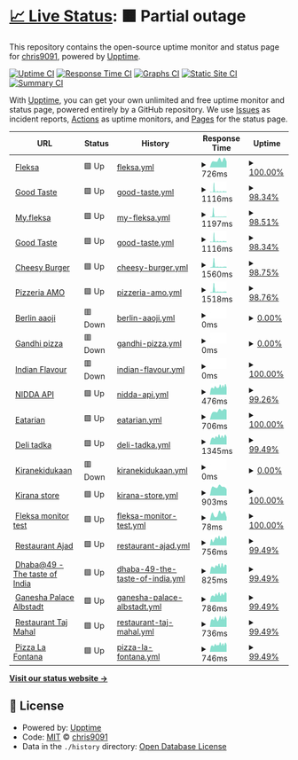 # [📈 Live Status](https://demo.upptime.js.org): <!--live status--> **🟧 Partial outage**

This repository contains the open-source uptime monitor and status page for [chris9091](https://demo.upptime.js.org), powered by [Upptime](https://github.com/upptime/upptime).

[![Uptime CI](https://github.com/chris9091/Monitor/workflows/Uptime%20CI/badge.svg)](https://github.com/chris9091/Monitor/actions?query=workflow%3A%22Uptime+CI%22)
[![Response Time CI](https://github.com/chris9091/Monitor/workflows/Response%20Time%20CI/badge.svg)](https://github.com/chris9091/Monitor/actions?query=workflow%3A%22Response+Time+CI%22)
[![Graphs CI](https://github.com/chris9091/Monitor/workflows/Graphs%20CI/badge.svg)](https://github.com/chris9091/Monitor/actions?query=workflow%3A%22Graphs+CI%22)
[![Static Site CI](https://github.com/chris9091/Monitor/workflows/Static%20Site%20CI/badge.svg)](https://github.com/chris9091/Monitor/actions?query=workflow%3A%22Static+Site+CI%22)
[![Summary CI](https://github.com/chris9091/Monitor/workflows/Summary%20CI/badge.svg)](https://github.com/chris9091/Monitor/actions?query=workflow%3A%22Summary+CI%22)

With [Upptime](https://upptime.js.org), you can get your own unlimited and free uptime monitor and status page, powered entirely by a GitHub repository. We use [Issues](https://github.com/chris9091/Monitor/issues) as incident reports, [Actions](https://github.com/chris9091/Monitor/actions) as uptime monitors, and [Pages](https://demo.upptime.js.org) for the status page.

<!--start: status pages-->
<!-- This summary is generated by Upptime (https://github.com/upptime/upptime) -->
<!-- Do not edit this manually, your changes will be overwritten -->
<!-- prettier-ignore -->
| URL | Status | History | Response Time | Uptime |
| --- | ------ | ------- | ------------- | ------ |
| <img alt="" src="https://favicons.githubusercontent.com/fleksa.com" height="13"> [Fleksa](https://fleksa.com) | 🟩 Up | [fleksa.yml](https://github.com/chris9091/Monitor/commits/HEAD/history/fleksa.yml) | <details><summary><img alt="Response time graph" src="./graphs/fleksa/response-time-week.png" height="20"> 726ms</summary><br><a href="https://chris9091.github.io/Monitor/history/fleksa"><img alt="Response time 769" src="https://img.shields.io/endpoint?url=https%3A%2F%2Fraw.githubusercontent.com%2Fchris9091%2FMonitor%2FHEAD%2Fapi%2Ffleksa%2Fresponse-time.json"></a><br><a href="https://chris9091.github.io/Monitor/history/fleksa"><img alt="24-hour response time 608" src="https://img.shields.io/endpoint?url=https%3A%2F%2Fraw.githubusercontent.com%2Fchris9091%2FMonitor%2FHEAD%2Fapi%2Ffleksa%2Fresponse-time-day.json"></a><br><a href="https://chris9091.github.io/Monitor/history/fleksa"><img alt="7-day response time 726" src="https://img.shields.io/endpoint?url=https%3A%2F%2Fraw.githubusercontent.com%2Fchris9091%2FMonitor%2FHEAD%2Fapi%2Ffleksa%2Fresponse-time-week.json"></a><br><a href="https://chris9091.github.io/Monitor/history/fleksa"><img alt="30-day response time 769" src="https://img.shields.io/endpoint?url=https%3A%2F%2Fraw.githubusercontent.com%2Fchris9091%2FMonitor%2FHEAD%2Fapi%2Ffleksa%2Fresponse-time-month.json"></a><br><a href="https://chris9091.github.io/Monitor/history/fleksa"><img alt="1-year response time 769" src="https://img.shields.io/endpoint?url=https%3A%2F%2Fraw.githubusercontent.com%2Fchris9091%2FMonitor%2FHEAD%2Fapi%2Ffleksa%2Fresponse-time-year.json"></a></details> | <details><summary><a href="https://chris9091.github.io/Monitor/history/fleksa">100.00%</a></summary><a href="https://chris9091.github.io/Monitor/history/fleksa"><img alt="All-time uptime 99.49%" src="https://img.shields.io/endpoint?url=https%3A%2F%2Fraw.githubusercontent.com%2Fchris9091%2FMonitor%2FHEAD%2Fapi%2Ffleksa%2Fuptime.json"></a><br><a href="https://chris9091.github.io/Monitor/history/fleksa"><img alt="24-hour uptime 100.00%" src="https://img.shields.io/endpoint?url=https%3A%2F%2Fraw.githubusercontent.com%2Fchris9091%2FMonitor%2FHEAD%2Fapi%2Ffleksa%2Fuptime-day.json"></a><br><a href="https://chris9091.github.io/Monitor/history/fleksa"><img alt="7-day uptime 100.00%" src="https://img.shields.io/endpoint?url=https%3A%2F%2Fraw.githubusercontent.com%2Fchris9091%2FMonitor%2FHEAD%2Fapi%2Ffleksa%2Fuptime-week.json"></a><br><a href="https://chris9091.github.io/Monitor/history/fleksa"><img alt="30-day uptime 99.49%" src="https://img.shields.io/endpoint?url=https%3A%2F%2Fraw.githubusercontent.com%2Fchris9091%2FMonitor%2FHEAD%2Fapi%2Ffleksa%2Fuptime-month.json"></a><br><a href="https://chris9091.github.io/Monitor/history/fleksa"><img alt="1-year uptime 99.49%" src="https://img.shields.io/endpoint?url=https%3A%2F%2Fraw.githubusercontent.com%2Fchris9091%2FMonitor%2FHEAD%2Fapi%2Ffleksa%2Fuptime-year.json"></a></details>
| <img alt="" src="https://favicons.githubusercontent.com/goodtaste.fleksa.de" height="13"> [Good Taste](https://goodtaste.fleksa.de) | 🟩 Up | [good-taste.yml](https://github.com/chris9091/Monitor/commits/HEAD/history/good-taste.yml) | <details><summary><img alt="Response time graph" src="./graphs/good-taste/response-time-week.png" height="20"> 1116ms</summary><br><a href="https://chris9091.github.io/Monitor/history/good-taste"><img alt="Response time 855" src="https://img.shields.io/endpoint?url=https%3A%2F%2Fraw.githubusercontent.com%2Fchris9091%2FMonitor%2FHEAD%2Fapi%2Fgood-taste%2Fresponse-time.json"></a><br><a href="https://chris9091.github.io/Monitor/history/good-taste"><img alt="24-hour response time 623" src="https://img.shields.io/endpoint?url=https%3A%2F%2Fraw.githubusercontent.com%2Fchris9091%2FMonitor%2FHEAD%2Fapi%2Fgood-taste%2Fresponse-time-day.json"></a><br><a href="https://chris9091.github.io/Monitor/history/good-taste"><img alt="7-day response time 1116" src="https://img.shields.io/endpoint?url=https%3A%2F%2Fraw.githubusercontent.com%2Fchris9091%2FMonitor%2FHEAD%2Fapi%2Fgood-taste%2Fresponse-time-week.json"></a><br><a href="https://chris9091.github.io/Monitor/history/good-taste"><img alt="30-day response time 855" src="https://img.shields.io/endpoint?url=https%3A%2F%2Fraw.githubusercontent.com%2Fchris9091%2FMonitor%2FHEAD%2Fapi%2Fgood-taste%2Fresponse-time-month.json"></a><br><a href="https://chris9091.github.io/Monitor/history/good-taste"><img alt="1-year response time 855" src="https://img.shields.io/endpoint?url=https%3A%2F%2Fraw.githubusercontent.com%2Fchris9091%2FMonitor%2FHEAD%2Fapi%2Fgood-taste%2Fresponse-time-year.json"></a></details> | <details><summary><a href="https://chris9091.github.io/Monitor/history/good-taste">98.34%</a></summary><a href="https://chris9091.github.io/Monitor/history/good-taste"><img alt="All-time uptime 99.22%" src="https://img.shields.io/endpoint?url=https%3A%2F%2Fraw.githubusercontent.com%2Fchris9091%2FMonitor%2FHEAD%2Fapi%2Fgood-taste%2Fuptime.json"></a><br><a href="https://chris9091.github.io/Monitor/history/good-taste"><img alt="24-hour uptime 100.00%" src="https://img.shields.io/endpoint?url=https%3A%2F%2Fraw.githubusercontent.com%2Fchris9091%2FMonitor%2FHEAD%2Fapi%2Fgood-taste%2Fuptime-day.json"></a><br><a href="https://chris9091.github.io/Monitor/history/good-taste"><img alt="7-day uptime 98.34%" src="https://img.shields.io/endpoint?url=https%3A%2F%2Fraw.githubusercontent.com%2Fchris9091%2FMonitor%2FHEAD%2Fapi%2Fgood-taste%2Fuptime-week.json"></a><br><a href="https://chris9091.github.io/Monitor/history/good-taste"><img alt="30-day uptime 99.22%" src="https://img.shields.io/endpoint?url=https%3A%2F%2Fraw.githubusercontent.com%2Fchris9091%2FMonitor%2FHEAD%2Fapi%2Fgood-taste%2Fuptime-month.json"></a><br><a href="https://chris9091.github.io/Monitor/history/good-taste"><img alt="1-year uptime 99.22%" src="https://img.shields.io/endpoint?url=https%3A%2F%2Fraw.githubusercontent.com%2Fchris9091%2FMonitor%2FHEAD%2Fapi%2Fgood-taste%2Fuptime-year.json"></a></details>
| <img alt="" src="https://favicons.githubusercontent.com/my.fleksa.com" height="13"> [My.fleksa](https://my.fleksa.com) | 🟩 Up | [my-fleksa.yml](https://github.com/chris9091/Monitor/commits/HEAD/history/my-fleksa.yml) | <details><summary><img alt="Response time graph" src="./graphs/my-fleksa/response-time-week.png" height="20"> 1197ms</summary><br><a href="https://chris9091.github.io/Monitor/history/my-fleksa"><img alt="Response time 1007" src="https://img.shields.io/endpoint?url=https%3A%2F%2Fraw.githubusercontent.com%2Fchris9091%2FMonitor%2FHEAD%2Fapi%2Fmy-fleksa%2Fresponse-time.json"></a><br><a href="https://chris9091.github.io/Monitor/history/my-fleksa"><img alt="24-hour response time 535" src="https://img.shields.io/endpoint?url=https%3A%2F%2Fraw.githubusercontent.com%2Fchris9091%2FMonitor%2FHEAD%2Fapi%2Fmy-fleksa%2Fresponse-time-day.json"></a><br><a href="https://chris9091.github.io/Monitor/history/my-fleksa"><img alt="7-day response time 1197" src="https://img.shields.io/endpoint?url=https%3A%2F%2Fraw.githubusercontent.com%2Fchris9091%2FMonitor%2FHEAD%2Fapi%2Fmy-fleksa%2Fresponse-time-week.json"></a><br><a href="https://chris9091.github.io/Monitor/history/my-fleksa"><img alt="30-day response time 1007" src="https://img.shields.io/endpoint?url=https%3A%2F%2Fraw.githubusercontent.com%2Fchris9091%2FMonitor%2FHEAD%2Fapi%2Fmy-fleksa%2Fresponse-time-month.json"></a><br><a href="https://chris9091.github.io/Monitor/history/my-fleksa"><img alt="1-year response time 1007" src="https://img.shields.io/endpoint?url=https%3A%2F%2Fraw.githubusercontent.com%2Fchris9091%2FMonitor%2FHEAD%2Fapi%2Fmy-fleksa%2Fresponse-time-year.json"></a></details> | <details><summary><a href="https://chris9091.github.io/Monitor/history/my-fleksa">98.51%</a></summary><a href="https://chris9091.github.io/Monitor/history/my-fleksa"><img alt="All-time uptime 99.24%" src="https://img.shields.io/endpoint?url=https%3A%2F%2Fraw.githubusercontent.com%2Fchris9091%2FMonitor%2FHEAD%2Fapi%2Fmy-fleksa%2Fuptime.json"></a><br><a href="https://chris9091.github.io/Monitor/history/my-fleksa"><img alt="24-hour uptime 100.00%" src="https://img.shields.io/endpoint?url=https%3A%2F%2Fraw.githubusercontent.com%2Fchris9091%2FMonitor%2FHEAD%2Fapi%2Fmy-fleksa%2Fuptime-day.json"></a><br><a href="https://chris9091.github.io/Monitor/history/my-fleksa"><img alt="7-day uptime 98.51%" src="https://img.shields.io/endpoint?url=https%3A%2F%2Fraw.githubusercontent.com%2Fchris9091%2FMonitor%2FHEAD%2Fapi%2Fmy-fleksa%2Fuptime-week.json"></a><br><a href="https://chris9091.github.io/Monitor/history/my-fleksa"><img alt="30-day uptime 99.24%" src="https://img.shields.io/endpoint?url=https%3A%2F%2Fraw.githubusercontent.com%2Fchris9091%2FMonitor%2FHEAD%2Fapi%2Fmy-fleksa%2Fuptime-month.json"></a><br><a href="https://chris9091.github.io/Monitor/history/my-fleksa"><img alt="1-year uptime 99.24%" src="https://img.shields.io/endpoint?url=https%3A%2F%2Fraw.githubusercontent.com%2Fchris9091%2FMonitor%2FHEAD%2Fapi%2Fmy-fleksa%2Fuptime-year.json"></a></details>
| <img alt="" src="https://favicons.githubusercontent.com/goodtaste.fleksa.de" height="13"> [Good Taste](https://goodtaste.fleksa.de/) | 🟩 Up | [good-taste.yml](https://github.com/chris9091/Monitor/commits/HEAD/history/good-taste.yml) | <details><summary><img alt="Response time graph" src="./graphs/good-taste/response-time-week.png" height="20"> 1116ms</summary><br><a href="https://chris9091.github.io/Monitor/history/good-taste"><img alt="Response time 855" src="https://img.shields.io/endpoint?url=https%3A%2F%2Fraw.githubusercontent.com%2Fchris9091%2FMonitor%2FHEAD%2Fapi%2Fgood-taste%2Fresponse-time.json"></a><br><a href="https://chris9091.github.io/Monitor/history/good-taste"><img alt="24-hour response time 623" src="https://img.shields.io/endpoint?url=https%3A%2F%2Fraw.githubusercontent.com%2Fchris9091%2FMonitor%2FHEAD%2Fapi%2Fgood-taste%2Fresponse-time-day.json"></a><br><a href="https://chris9091.github.io/Monitor/history/good-taste"><img alt="7-day response time 1116" src="https://img.shields.io/endpoint?url=https%3A%2F%2Fraw.githubusercontent.com%2Fchris9091%2FMonitor%2FHEAD%2Fapi%2Fgood-taste%2Fresponse-time-week.json"></a><br><a href="https://chris9091.github.io/Monitor/history/good-taste"><img alt="30-day response time 855" src="https://img.shields.io/endpoint?url=https%3A%2F%2Fraw.githubusercontent.com%2Fchris9091%2FMonitor%2FHEAD%2Fapi%2Fgood-taste%2Fresponse-time-month.json"></a><br><a href="https://chris9091.github.io/Monitor/history/good-taste"><img alt="1-year response time 855" src="https://img.shields.io/endpoint?url=https%3A%2F%2Fraw.githubusercontent.com%2Fchris9091%2FMonitor%2FHEAD%2Fapi%2Fgood-taste%2Fresponse-time-year.json"></a></details> | <details><summary><a href="https://chris9091.github.io/Monitor/history/good-taste">98.34%</a></summary><a href="https://chris9091.github.io/Monitor/history/good-taste"><img alt="All-time uptime 99.22%" src="https://img.shields.io/endpoint?url=https%3A%2F%2Fraw.githubusercontent.com%2Fchris9091%2FMonitor%2FHEAD%2Fapi%2Fgood-taste%2Fuptime.json"></a><br><a href="https://chris9091.github.io/Monitor/history/good-taste"><img alt="24-hour uptime 100.00%" src="https://img.shields.io/endpoint?url=https%3A%2F%2Fraw.githubusercontent.com%2Fchris9091%2FMonitor%2FHEAD%2Fapi%2Fgood-taste%2Fuptime-day.json"></a><br><a href="https://chris9091.github.io/Monitor/history/good-taste"><img alt="7-day uptime 98.34%" src="https://img.shields.io/endpoint?url=https%3A%2F%2Fraw.githubusercontent.com%2Fchris9091%2FMonitor%2FHEAD%2Fapi%2Fgood-taste%2Fuptime-week.json"></a><br><a href="https://chris9091.github.io/Monitor/history/good-taste"><img alt="30-day uptime 99.22%" src="https://img.shields.io/endpoint?url=https%3A%2F%2Fraw.githubusercontent.com%2Fchris9091%2FMonitor%2FHEAD%2Fapi%2Fgood-taste%2Fuptime-month.json"></a><br><a href="https://chris9091.github.io/Monitor/history/good-taste"><img alt="1-year uptime 99.22%" src="https://img.shields.io/endpoint?url=https%3A%2F%2Fraw.githubusercontent.com%2Fchris9091%2FMonitor%2FHEAD%2Fapi%2Fgood-taste%2Fuptime-year.json"></a></details>
| <img alt="" src="https://favicons.githubusercontent.com/cheesyburger-walsrode.de" height="13"> [Cheesy Burger](https://cheesyburger-walsrode.de/) | 🟩 Up | [cheesy-burger.yml](https://github.com/chris9091/Monitor/commits/HEAD/history/cheesy-burger.yml) | <details><summary><img alt="Response time graph" src="./graphs/cheesy-burger/response-time-week.png" height="20"> 1560ms</summary><br><a href="https://chris9091.github.io/Monitor/history/cheesy-burger"><img alt="Response time 1238" src="https://img.shields.io/endpoint?url=https%3A%2F%2Fraw.githubusercontent.com%2Fchris9091%2FMonitor%2FHEAD%2Fapi%2Fcheesy-burger%2Fresponse-time.json"></a><br><a href="https://chris9091.github.io/Monitor/history/cheesy-burger"><img alt="24-hour response time 819" src="https://img.shields.io/endpoint?url=https%3A%2F%2Fraw.githubusercontent.com%2Fchris9091%2FMonitor%2FHEAD%2Fapi%2Fcheesy-burger%2Fresponse-time-day.json"></a><br><a href="https://chris9091.github.io/Monitor/history/cheesy-burger"><img alt="7-day response time 1560" src="https://img.shields.io/endpoint?url=https%3A%2F%2Fraw.githubusercontent.com%2Fchris9091%2FMonitor%2FHEAD%2Fapi%2Fcheesy-burger%2Fresponse-time-week.json"></a><br><a href="https://chris9091.github.io/Monitor/history/cheesy-burger"><img alt="30-day response time 1238" src="https://img.shields.io/endpoint?url=https%3A%2F%2Fraw.githubusercontent.com%2Fchris9091%2FMonitor%2FHEAD%2Fapi%2Fcheesy-burger%2Fresponse-time-month.json"></a><br><a href="https://chris9091.github.io/Monitor/history/cheesy-burger"><img alt="1-year response time 1238" src="https://img.shields.io/endpoint?url=https%3A%2F%2Fraw.githubusercontent.com%2Fchris9091%2FMonitor%2FHEAD%2Fapi%2Fcheesy-burger%2Fresponse-time-year.json"></a></details> | <details><summary><a href="https://chris9091.github.io/Monitor/history/cheesy-burger">98.75%</a></summary><a href="https://chris9091.github.io/Monitor/history/cheesy-burger"><img alt="All-time uptime 99.37%" src="https://img.shields.io/endpoint?url=https%3A%2F%2Fraw.githubusercontent.com%2Fchris9091%2FMonitor%2FHEAD%2Fapi%2Fcheesy-burger%2Fuptime.json"></a><br><a href="https://chris9091.github.io/Monitor/history/cheesy-burger"><img alt="24-hour uptime 100.00%" src="https://img.shields.io/endpoint?url=https%3A%2F%2Fraw.githubusercontent.com%2Fchris9091%2FMonitor%2FHEAD%2Fapi%2Fcheesy-burger%2Fuptime-day.json"></a><br><a href="https://chris9091.github.io/Monitor/history/cheesy-burger"><img alt="7-day uptime 98.75%" src="https://img.shields.io/endpoint?url=https%3A%2F%2Fraw.githubusercontent.com%2Fchris9091%2FMonitor%2FHEAD%2Fapi%2Fcheesy-burger%2Fuptime-week.json"></a><br><a href="https://chris9091.github.io/Monitor/history/cheesy-burger"><img alt="30-day uptime 99.37%" src="https://img.shields.io/endpoint?url=https%3A%2F%2Fraw.githubusercontent.com%2Fchris9091%2FMonitor%2FHEAD%2Fapi%2Fcheesy-burger%2Fuptime-month.json"></a><br><a href="https://chris9091.github.io/Monitor/history/cheesy-burger"><img alt="1-year uptime 99.37%" src="https://img.shields.io/endpoint?url=https%3A%2F%2Fraw.githubusercontent.com%2Fchris9091%2FMonitor%2FHEAD%2Fapi%2Fcheesy-burger%2Fuptime-year.json"></a></details>
| <img alt="" src="https://favicons.githubusercontent.com/amopizzeria.de" height="13"> [Pizzeria AMO](https://amopizzeria.de) | 🟩 Up | [pizzeria-amo.yml](https://github.com/chris9091/Monitor/commits/HEAD/history/pizzeria-amo.yml) | <details><summary><img alt="Response time graph" src="./graphs/pizzeria-amo/response-time-week.png" height="20"> 1518ms</summary><br><a href="https://chris9091.github.io/Monitor/history/pizzeria-amo"><img alt="Response time 1250" src="https://img.shields.io/endpoint?url=https%3A%2F%2Fraw.githubusercontent.com%2Fchris9091%2FMonitor%2FHEAD%2Fapi%2Fpizzeria-amo%2Fresponse-time.json"></a><br><a href="https://chris9091.github.io/Monitor/history/pizzeria-amo"><img alt="24-hour response time 854" src="https://img.shields.io/endpoint?url=https%3A%2F%2Fraw.githubusercontent.com%2Fchris9091%2FMonitor%2FHEAD%2Fapi%2Fpizzeria-amo%2Fresponse-time-day.json"></a><br><a href="https://chris9091.github.io/Monitor/history/pizzeria-amo"><img alt="7-day response time 1518" src="https://img.shields.io/endpoint?url=https%3A%2F%2Fraw.githubusercontent.com%2Fchris9091%2FMonitor%2FHEAD%2Fapi%2Fpizzeria-amo%2Fresponse-time-week.json"></a><br><a href="https://chris9091.github.io/Monitor/history/pizzeria-amo"><img alt="30-day response time 1250" src="https://img.shields.io/endpoint?url=https%3A%2F%2Fraw.githubusercontent.com%2Fchris9091%2FMonitor%2FHEAD%2Fapi%2Fpizzeria-amo%2Fresponse-time-month.json"></a><br><a href="https://chris9091.github.io/Monitor/history/pizzeria-amo"><img alt="1-year response time 1250" src="https://img.shields.io/endpoint?url=https%3A%2F%2Fraw.githubusercontent.com%2Fchris9091%2FMonitor%2FHEAD%2Fapi%2Fpizzeria-amo%2Fresponse-time-year.json"></a></details> | <details><summary><a href="https://chris9091.github.io/Monitor/history/pizzeria-amo">98.76%</a></summary><a href="https://chris9091.github.io/Monitor/history/pizzeria-amo"><img alt="All-time uptime 99.37%" src="https://img.shields.io/endpoint?url=https%3A%2F%2Fraw.githubusercontent.com%2Fchris9091%2FMonitor%2FHEAD%2Fapi%2Fpizzeria-amo%2Fuptime.json"></a><br><a href="https://chris9091.github.io/Monitor/history/pizzeria-amo"><img alt="24-hour uptime 100.00%" src="https://img.shields.io/endpoint?url=https%3A%2F%2Fraw.githubusercontent.com%2Fchris9091%2FMonitor%2FHEAD%2Fapi%2Fpizzeria-amo%2Fuptime-day.json"></a><br><a href="https://chris9091.github.io/Monitor/history/pizzeria-amo"><img alt="7-day uptime 98.76%" src="https://img.shields.io/endpoint?url=https%3A%2F%2Fraw.githubusercontent.com%2Fchris9091%2FMonitor%2FHEAD%2Fapi%2Fpizzeria-amo%2Fuptime-week.json"></a><br><a href="https://chris9091.github.io/Monitor/history/pizzeria-amo"><img alt="30-day uptime 99.37%" src="https://img.shields.io/endpoint?url=https%3A%2F%2Fraw.githubusercontent.com%2Fchris9091%2FMonitor%2FHEAD%2Fapi%2Fpizzeria-amo%2Fuptime-month.json"></a><br><a href="https://chris9091.github.io/Monitor/history/pizzeria-amo"><img alt="1-year uptime 99.37%" src="https://img.shields.io/endpoint?url=https%3A%2F%2Fraw.githubusercontent.com%2Fchris9091%2FMonitor%2FHEAD%2Fapi%2Fpizzeria-amo%2Fuptime-year.json"></a></details>
| <img alt="" src="https://favicons.githubusercontent.com/berlin-aaoji.de" height="13"> [Berlin aaoji](https://berlin-aaoji.de) | 🟥 Down | [berlin-aaoji.yml](https://github.com/chris9091/Monitor/commits/HEAD/history/berlin-aaoji.yml) | <details><summary><img alt="Response time graph" src="./graphs/berlin-aaoji/response-time-week.png" height="20"> 0ms</summary><br><a href="https://chris9091.github.io/Monitor/history/berlin-aaoji"><img alt="Response time 0" src="https://img.shields.io/endpoint?url=https%3A%2F%2Fraw.githubusercontent.com%2Fchris9091%2FMonitor%2FHEAD%2Fapi%2Fberlin-aaoji%2Fresponse-time.json"></a><br><a href="https://chris9091.github.io/Monitor/history/berlin-aaoji"><img alt="24-hour response time 0" src="https://img.shields.io/endpoint?url=https%3A%2F%2Fraw.githubusercontent.com%2Fchris9091%2FMonitor%2FHEAD%2Fapi%2Fberlin-aaoji%2Fresponse-time-day.json"></a><br><a href="https://chris9091.github.io/Monitor/history/berlin-aaoji"><img alt="7-day response time 0" src="https://img.shields.io/endpoint?url=https%3A%2F%2Fraw.githubusercontent.com%2Fchris9091%2FMonitor%2FHEAD%2Fapi%2Fberlin-aaoji%2Fresponse-time-week.json"></a><br><a href="https://chris9091.github.io/Monitor/history/berlin-aaoji"><img alt="30-day response time 0" src="https://img.shields.io/endpoint?url=https%3A%2F%2Fraw.githubusercontent.com%2Fchris9091%2FMonitor%2FHEAD%2Fapi%2Fberlin-aaoji%2Fresponse-time-month.json"></a><br><a href="https://chris9091.github.io/Monitor/history/berlin-aaoji"><img alt="1-year response time 0" src="https://img.shields.io/endpoint?url=https%3A%2F%2Fraw.githubusercontent.com%2Fchris9091%2FMonitor%2FHEAD%2Fapi%2Fberlin-aaoji%2Fresponse-time-year.json"></a></details> | <details><summary><a href="https://chris9091.github.io/Monitor/history/berlin-aaoji">0.00%</a></summary><a href="https://chris9091.github.io/Monitor/history/berlin-aaoji"><img alt="All-time uptime 0.00%" src="https://img.shields.io/endpoint?url=https%3A%2F%2Fraw.githubusercontent.com%2Fchris9091%2FMonitor%2FHEAD%2Fapi%2Fberlin-aaoji%2Fuptime.json"></a><br><a href="https://chris9091.github.io/Monitor/history/berlin-aaoji"><img alt="24-hour uptime 0.00%" src="https://img.shields.io/endpoint?url=https%3A%2F%2Fraw.githubusercontent.com%2Fchris9091%2FMonitor%2FHEAD%2Fapi%2Fberlin-aaoji%2Fuptime-day.json"></a><br><a href="https://chris9091.github.io/Monitor/history/berlin-aaoji"><img alt="7-day uptime 0.00%" src="https://img.shields.io/endpoint?url=https%3A%2F%2Fraw.githubusercontent.com%2Fchris9091%2FMonitor%2FHEAD%2Fapi%2Fberlin-aaoji%2Fuptime-week.json"></a><br><a href="https://chris9091.github.io/Monitor/history/berlin-aaoji"><img alt="30-day uptime 0.00%" src="https://img.shields.io/endpoint?url=https%3A%2F%2Fraw.githubusercontent.com%2Fchris9091%2FMonitor%2FHEAD%2Fapi%2Fberlin-aaoji%2Fuptime-month.json"></a><br><a href="https://chris9091.github.io/Monitor/history/berlin-aaoji"><img alt="1-year uptime 0.00%" src="https://img.shields.io/endpoint?url=https%3A%2F%2Fraw.githubusercontent.com%2Fchris9091%2FMonitor%2FHEAD%2Fapi%2Fberlin-aaoji%2Fuptime-year.json"></a></details>
| <img alt="" src="https://favicons.githubusercontent.com/gandhipizzaservice.de" height="13"> [Gandhi pizza](http://gandhipizzaservice.de) | 🟥 Down | [gandhi-pizza.yml](https://github.com/chris9091/Monitor/commits/HEAD/history/gandhi-pizza.yml) | <details><summary><img alt="Response time graph" src="./graphs/gandhi-pizza/response-time-week.png" height="20"> 0ms</summary><br><a href="https://chris9091.github.io/Monitor/history/gandhi-pizza"><img alt="Response time 0" src="https://img.shields.io/endpoint?url=https%3A%2F%2Fraw.githubusercontent.com%2Fchris9091%2FMonitor%2FHEAD%2Fapi%2Fgandhi-pizza%2Fresponse-time.json"></a><br><a href="https://chris9091.github.io/Monitor/history/gandhi-pizza"><img alt="24-hour response time 0" src="https://img.shields.io/endpoint?url=https%3A%2F%2Fraw.githubusercontent.com%2Fchris9091%2FMonitor%2FHEAD%2Fapi%2Fgandhi-pizza%2Fresponse-time-day.json"></a><br><a href="https://chris9091.github.io/Monitor/history/gandhi-pizza"><img alt="7-day response time 0" src="https://img.shields.io/endpoint?url=https%3A%2F%2Fraw.githubusercontent.com%2Fchris9091%2FMonitor%2FHEAD%2Fapi%2Fgandhi-pizza%2Fresponse-time-week.json"></a><br><a href="https://chris9091.github.io/Monitor/history/gandhi-pizza"><img alt="30-day response time 0" src="https://img.shields.io/endpoint?url=https%3A%2F%2Fraw.githubusercontent.com%2Fchris9091%2FMonitor%2FHEAD%2Fapi%2Fgandhi-pizza%2Fresponse-time-month.json"></a><br><a href="https://chris9091.github.io/Monitor/history/gandhi-pizza"><img alt="1-year response time 0" src="https://img.shields.io/endpoint?url=https%3A%2F%2Fraw.githubusercontent.com%2Fchris9091%2FMonitor%2FHEAD%2Fapi%2Fgandhi-pizza%2Fresponse-time-year.json"></a></details> | <details><summary><a href="https://chris9091.github.io/Monitor/history/gandhi-pizza">0.00%</a></summary><a href="https://chris9091.github.io/Monitor/history/gandhi-pizza"><img alt="All-time uptime 0.00%" src="https://img.shields.io/endpoint?url=https%3A%2F%2Fraw.githubusercontent.com%2Fchris9091%2FMonitor%2FHEAD%2Fapi%2Fgandhi-pizza%2Fuptime.json"></a><br><a href="https://chris9091.github.io/Monitor/history/gandhi-pizza"><img alt="24-hour uptime 0.00%" src="https://img.shields.io/endpoint?url=https%3A%2F%2Fraw.githubusercontent.com%2Fchris9091%2FMonitor%2FHEAD%2Fapi%2Fgandhi-pizza%2Fuptime-day.json"></a><br><a href="https://chris9091.github.io/Monitor/history/gandhi-pizza"><img alt="7-day uptime 0.00%" src="https://img.shields.io/endpoint?url=https%3A%2F%2Fraw.githubusercontent.com%2Fchris9091%2FMonitor%2FHEAD%2Fapi%2Fgandhi-pizza%2Fuptime-week.json"></a><br><a href="https://chris9091.github.io/Monitor/history/gandhi-pizza"><img alt="30-day uptime 0.00%" src="https://img.shields.io/endpoint?url=https%3A%2F%2Fraw.githubusercontent.com%2Fchris9091%2FMonitor%2FHEAD%2Fapi%2Fgandhi-pizza%2Fuptime-month.json"></a><br><a href="https://chris9091.github.io/Monitor/history/gandhi-pizza"><img alt="1-year uptime 0.00%" src="https://img.shields.io/endpoint?url=https%3A%2F%2Fraw.githubusercontent.com%2Fchris9091%2FMonitor%2FHEAD%2Fapi%2Fgandhi-pizza%2Fuptime-year.json"></a></details>
| <img alt="" src="https://favicons.githubusercontent.com/indianflavour.de" height="13"> [Indian Flavour](http://indianflavour.de) | 🟥 Down | [indian-flavour.yml](https://github.com/chris9091/Monitor/commits/HEAD/history/indian-flavour.yml) | <details><summary><img alt="Response time graph" src="./graphs/indian-flavour/response-time-week.png" height="20"> 0ms</summary><br><a href="https://chris9091.github.io/Monitor/history/indian-flavour"><img alt="Response time 674" src="https://img.shields.io/endpoint?url=https%3A%2F%2Fraw.githubusercontent.com%2Fchris9091%2FMonitor%2FHEAD%2Fapi%2Findian-flavour%2Fresponse-time.json"></a><br><a href="https://chris9091.github.io/Monitor/history/indian-flavour"><img alt="24-hour response time 0" src="https://img.shields.io/endpoint?url=https%3A%2F%2Fraw.githubusercontent.com%2Fchris9091%2FMonitor%2FHEAD%2Fapi%2Findian-flavour%2Fresponse-time-day.json"></a><br><a href="https://chris9091.github.io/Monitor/history/indian-flavour"><img alt="7-day response time 0" src="https://img.shields.io/endpoint?url=https%3A%2F%2Fraw.githubusercontent.com%2Fchris9091%2FMonitor%2FHEAD%2Fapi%2Findian-flavour%2Fresponse-time-week.json"></a><br><a href="https://chris9091.github.io/Monitor/history/indian-flavour"><img alt="30-day response time 674" src="https://img.shields.io/endpoint?url=https%3A%2F%2Fraw.githubusercontent.com%2Fchris9091%2FMonitor%2FHEAD%2Fapi%2Findian-flavour%2Fresponse-time-month.json"></a><br><a href="https://chris9091.github.io/Monitor/history/indian-flavour"><img alt="1-year response time 674" src="https://img.shields.io/endpoint?url=https%3A%2F%2Fraw.githubusercontent.com%2Fchris9091%2FMonitor%2FHEAD%2Fapi%2Findian-flavour%2Fresponse-time-year.json"></a></details> | <details><summary><a href="https://chris9091.github.io/Monitor/history/indian-flavour">100.00%</a></summary><a href="https://chris9091.github.io/Monitor/history/indian-flavour"><img alt="All-time uptime 99.81%" src="https://img.shields.io/endpoint?url=https%3A%2F%2Fraw.githubusercontent.com%2Fchris9091%2FMonitor%2FHEAD%2Fapi%2Findian-flavour%2Fuptime.json"></a><br><a href="https://chris9091.github.io/Monitor/history/indian-flavour"><img alt="24-hour uptime 100.00%" src="https://img.shields.io/endpoint?url=https%3A%2F%2Fraw.githubusercontent.com%2Fchris9091%2FMonitor%2FHEAD%2Fapi%2Findian-flavour%2Fuptime-day.json"></a><br><a href="https://chris9091.github.io/Monitor/history/indian-flavour"><img alt="7-day uptime 100.00%" src="https://img.shields.io/endpoint?url=https%3A%2F%2Fraw.githubusercontent.com%2Fchris9091%2FMonitor%2FHEAD%2Fapi%2Findian-flavour%2Fuptime-week.json"></a><br><a href="https://chris9091.github.io/Monitor/history/indian-flavour"><img alt="30-day uptime 99.81%" src="https://img.shields.io/endpoint?url=https%3A%2F%2Fraw.githubusercontent.com%2Fchris9091%2FMonitor%2FHEAD%2Fapi%2Findian-flavour%2Fuptime-month.json"></a><br><a href="https://chris9091.github.io/Monitor/history/indian-flavour"><img alt="1-year uptime 99.81%" src="https://img.shields.io/endpoint?url=https%3A%2F%2Fraw.githubusercontent.com%2Fchris9091%2FMonitor%2FHEAD%2Fapi%2Findian-flavour%2Fuptime-year.json"></a></details>
| <img alt="" src="https://favicons.githubusercontent.com/my.fleksa.com" height="13"> [NIDDA API](https://my.fleksa.com/pyapi/shop/restaurant-nidda.de/index) | 🟩 Up | [nidda-api.yml](https://github.com/chris9091/Monitor/commits/HEAD/history/nidda-api.yml) | <details><summary><img alt="Response time graph" src="./graphs/nidda-api/response-time-week.png" height="20"> 476ms</summary><br><a href="https://chris9091.github.io/Monitor/history/nidda-api"><img alt="Response time 790" src="https://img.shields.io/endpoint?url=https%3A%2F%2Fraw.githubusercontent.com%2Fchris9091%2FMonitor%2FHEAD%2Fapi%2Fnidda-api%2Fresponse-time.json"></a><br><a href="https://chris9091.github.io/Monitor/history/nidda-api"><img alt="24-hour response time 420" src="https://img.shields.io/endpoint?url=https%3A%2F%2Fraw.githubusercontent.com%2Fchris9091%2FMonitor%2FHEAD%2Fapi%2Fnidda-api%2Fresponse-time-day.json"></a><br><a href="https://chris9091.github.io/Monitor/history/nidda-api"><img alt="7-day response time 476" src="https://img.shields.io/endpoint?url=https%3A%2F%2Fraw.githubusercontent.com%2Fchris9091%2FMonitor%2FHEAD%2Fapi%2Fnidda-api%2Fresponse-time-week.json"></a><br><a href="https://chris9091.github.io/Monitor/history/nidda-api"><img alt="30-day response time 790" src="https://img.shields.io/endpoint?url=https%3A%2F%2Fraw.githubusercontent.com%2Fchris9091%2FMonitor%2FHEAD%2Fapi%2Fnidda-api%2Fresponse-time-month.json"></a><br><a href="https://chris9091.github.io/Monitor/history/nidda-api"><img alt="1-year response time 790" src="https://img.shields.io/endpoint?url=https%3A%2F%2Fraw.githubusercontent.com%2Fchris9091%2FMonitor%2FHEAD%2Fapi%2Fnidda-api%2Fresponse-time-year.json"></a></details> | <details><summary><a href="https://chris9091.github.io/Monitor/history/nidda-api">99.26%</a></summary><a href="https://chris9091.github.io/Monitor/history/nidda-api"><img alt="All-time uptime 99.54%" src="https://img.shields.io/endpoint?url=https%3A%2F%2Fraw.githubusercontent.com%2Fchris9091%2FMonitor%2FHEAD%2Fapi%2Fnidda-api%2Fuptime.json"></a><br><a href="https://chris9091.github.io/Monitor/history/nidda-api"><img alt="24-hour uptime 100.00%" src="https://img.shields.io/endpoint?url=https%3A%2F%2Fraw.githubusercontent.com%2Fchris9091%2FMonitor%2FHEAD%2Fapi%2Fnidda-api%2Fuptime-day.json"></a><br><a href="https://chris9091.github.io/Monitor/history/nidda-api"><img alt="7-day uptime 99.26%" src="https://img.shields.io/endpoint?url=https%3A%2F%2Fraw.githubusercontent.com%2Fchris9091%2FMonitor%2FHEAD%2Fapi%2Fnidda-api%2Fuptime-week.json"></a><br><a href="https://chris9091.github.io/Monitor/history/nidda-api"><img alt="30-day uptime 99.54%" src="https://img.shields.io/endpoint?url=https%3A%2F%2Fraw.githubusercontent.com%2Fchris9091%2FMonitor%2FHEAD%2Fapi%2Fnidda-api%2Fuptime-month.json"></a><br><a href="https://chris9091.github.io/Monitor/history/nidda-api"><img alt="1-year uptime 99.54%" src="https://img.shields.io/endpoint?url=https%3A%2F%2Fraw.githubusercontent.com%2Fchris9091%2FMonitor%2FHEAD%2Fapi%2Fnidda-api%2Fuptime-year.json"></a></details>
| <img alt="" src="https://favicons.githubusercontent.com/eatarian.com" height="13"> [Eatarian](https://eatarian.com) | 🟩 Up | [eatarian.yml](https://github.com/chris9091/Monitor/commits/HEAD/history/eatarian.yml) | <details><summary><img alt="Response time graph" src="./graphs/eatarian/response-time-week.png" height="20"> 706ms</summary><br><a href="https://chris9091.github.io/Monitor/history/eatarian"><img alt="Response time 1068" src="https://img.shields.io/endpoint?url=https%3A%2F%2Fraw.githubusercontent.com%2Fchris9091%2FMonitor%2FHEAD%2Fapi%2Featarian%2Fresponse-time.json"></a><br><a href="https://chris9091.github.io/Monitor/history/eatarian"><img alt="24-hour response time 774" src="https://img.shields.io/endpoint?url=https%3A%2F%2Fraw.githubusercontent.com%2Fchris9091%2FMonitor%2FHEAD%2Fapi%2Featarian%2Fresponse-time-day.json"></a><br><a href="https://chris9091.github.io/Monitor/history/eatarian"><img alt="7-day response time 706" src="https://img.shields.io/endpoint?url=https%3A%2F%2Fraw.githubusercontent.com%2Fchris9091%2FMonitor%2FHEAD%2Fapi%2Featarian%2Fresponse-time-week.json"></a><br><a href="https://chris9091.github.io/Monitor/history/eatarian"><img alt="30-day response time 1068" src="https://img.shields.io/endpoint?url=https%3A%2F%2Fraw.githubusercontent.com%2Fchris9091%2FMonitor%2FHEAD%2Fapi%2Featarian%2Fresponse-time-month.json"></a><br><a href="https://chris9091.github.io/Monitor/history/eatarian"><img alt="1-year response time 1068" src="https://img.shields.io/endpoint?url=https%3A%2F%2Fraw.githubusercontent.com%2Fchris9091%2FMonitor%2FHEAD%2Fapi%2Featarian%2Fresponse-time-year.json"></a></details> | <details><summary><a href="https://chris9091.github.io/Monitor/history/eatarian">100.00%</a></summary><a href="https://chris9091.github.io/Monitor/history/eatarian"><img alt="All-time uptime 99.62%" src="https://img.shields.io/endpoint?url=https%3A%2F%2Fraw.githubusercontent.com%2Fchris9091%2FMonitor%2FHEAD%2Fapi%2Featarian%2Fuptime.json"></a><br><a href="https://chris9091.github.io/Monitor/history/eatarian"><img alt="24-hour uptime 100.00%" src="https://img.shields.io/endpoint?url=https%3A%2F%2Fraw.githubusercontent.com%2Fchris9091%2FMonitor%2FHEAD%2Fapi%2Featarian%2Fuptime-day.json"></a><br><a href="https://chris9091.github.io/Monitor/history/eatarian"><img alt="7-day uptime 100.00%" src="https://img.shields.io/endpoint?url=https%3A%2F%2Fraw.githubusercontent.com%2Fchris9091%2FMonitor%2FHEAD%2Fapi%2Featarian%2Fuptime-week.json"></a><br><a href="https://chris9091.github.io/Monitor/history/eatarian"><img alt="30-day uptime 99.62%" src="https://img.shields.io/endpoint?url=https%3A%2F%2Fraw.githubusercontent.com%2Fchris9091%2FMonitor%2FHEAD%2Fapi%2Featarian%2Fuptime-month.json"></a><br><a href="https://chris9091.github.io/Monitor/history/eatarian"><img alt="1-year uptime 99.62%" src="https://img.shields.io/endpoint?url=https%3A%2F%2Fraw.githubusercontent.com%2Fchris9091%2FMonitor%2FHEAD%2Fapi%2Featarian%2Fuptime-year.json"></a></details>
| <img alt="" src="https://favicons.githubusercontent.com/www.delitadka.de" height="13"> [Deli tadka](https://www.delitadka.de/) | 🟩 Up | [deli-tadka.yml](https://github.com/chris9091/Monitor/commits/HEAD/history/deli-tadka.yml) | <details><summary><img alt="Response time graph" src="./graphs/deli-tadka/response-time-week.png" height="20"> 1345ms</summary><br><a href="https://chris9091.github.io/Monitor/history/deli-tadka"><img alt="Response time 1659" src="https://img.shields.io/endpoint?url=https%3A%2F%2Fraw.githubusercontent.com%2Fchris9091%2FMonitor%2FHEAD%2Fapi%2Fdeli-tadka%2Fresponse-time.json"></a><br><a href="https://chris9091.github.io/Monitor/history/deli-tadka"><img alt="24-hour response time 1340" src="https://img.shields.io/endpoint?url=https%3A%2F%2Fraw.githubusercontent.com%2Fchris9091%2FMonitor%2FHEAD%2Fapi%2Fdeli-tadka%2Fresponse-time-day.json"></a><br><a href="https://chris9091.github.io/Monitor/history/deli-tadka"><img alt="7-day response time 1345" src="https://img.shields.io/endpoint?url=https%3A%2F%2Fraw.githubusercontent.com%2Fchris9091%2FMonitor%2FHEAD%2Fapi%2Fdeli-tadka%2Fresponse-time-week.json"></a><br><a href="https://chris9091.github.io/Monitor/history/deli-tadka"><img alt="30-day response time 1659" src="https://img.shields.io/endpoint?url=https%3A%2F%2Fraw.githubusercontent.com%2Fchris9091%2FMonitor%2FHEAD%2Fapi%2Fdeli-tadka%2Fresponse-time-month.json"></a><br><a href="https://chris9091.github.io/Monitor/history/deli-tadka"><img alt="1-year response time 1659" src="https://img.shields.io/endpoint?url=https%3A%2F%2Fraw.githubusercontent.com%2Fchris9091%2FMonitor%2FHEAD%2Fapi%2Fdeli-tadka%2Fresponse-time-year.json"></a></details> | <details><summary><a href="https://chris9091.github.io/Monitor/history/deli-tadka">99.49%</a></summary><a href="https://chris9091.github.io/Monitor/history/deli-tadka"><img alt="All-time uptime 99.62%" src="https://img.shields.io/endpoint?url=https%3A%2F%2Fraw.githubusercontent.com%2Fchris9091%2FMonitor%2FHEAD%2Fapi%2Fdeli-tadka%2Fuptime.json"></a><br><a href="https://chris9091.github.io/Monitor/history/deli-tadka"><img alt="24-hour uptime 100.00%" src="https://img.shields.io/endpoint?url=https%3A%2F%2Fraw.githubusercontent.com%2Fchris9091%2FMonitor%2FHEAD%2Fapi%2Fdeli-tadka%2Fuptime-day.json"></a><br><a href="https://chris9091.github.io/Monitor/history/deli-tadka"><img alt="7-day uptime 99.49%" src="https://img.shields.io/endpoint?url=https%3A%2F%2Fraw.githubusercontent.com%2Fchris9091%2FMonitor%2FHEAD%2Fapi%2Fdeli-tadka%2Fuptime-week.json"></a><br><a href="https://chris9091.github.io/Monitor/history/deli-tadka"><img alt="30-day uptime 99.62%" src="https://img.shields.io/endpoint?url=https%3A%2F%2Fraw.githubusercontent.com%2Fchris9091%2FMonitor%2FHEAD%2Fapi%2Fdeli-tadka%2Fuptime-month.json"></a><br><a href="https://chris9091.github.io/Monitor/history/deli-tadka"><img alt="1-year uptime 99.62%" src="https://img.shields.io/endpoint?url=https%3A%2F%2Fraw.githubusercontent.com%2Fchris9091%2FMonitor%2FHEAD%2Fapi%2Fdeli-tadka%2Fuptime-year.json"></a></details>
| <img alt="" src="https://favicons.githubusercontent.com/www.kiranekidukaan.de" height="13"> [Kiranekidukaan](https://www.kiranekidukaan.de/) | 🟥 Down | [kiranekidukaan.yml](https://github.com/chris9091/Monitor/commits/HEAD/history/kiranekidukaan.yml) | <details><summary><img alt="Response time graph" src="./graphs/kiranekidukaan/response-time-week.png" height="20"> 0ms</summary><br><a href="https://chris9091.github.io/Monitor/history/kiranekidukaan"><img alt="Response time 0" src="https://img.shields.io/endpoint?url=https%3A%2F%2Fraw.githubusercontent.com%2Fchris9091%2FMonitor%2FHEAD%2Fapi%2Fkiranekidukaan%2Fresponse-time.json"></a><br><a href="https://chris9091.github.io/Monitor/history/kiranekidukaan"><img alt="24-hour response time 0" src="https://img.shields.io/endpoint?url=https%3A%2F%2Fraw.githubusercontent.com%2Fchris9091%2FMonitor%2FHEAD%2Fapi%2Fkiranekidukaan%2Fresponse-time-day.json"></a><br><a href="https://chris9091.github.io/Monitor/history/kiranekidukaan"><img alt="7-day response time 0" src="https://img.shields.io/endpoint?url=https%3A%2F%2Fraw.githubusercontent.com%2Fchris9091%2FMonitor%2FHEAD%2Fapi%2Fkiranekidukaan%2Fresponse-time-week.json"></a><br><a href="https://chris9091.github.io/Monitor/history/kiranekidukaan"><img alt="30-day response time 0" src="https://img.shields.io/endpoint?url=https%3A%2F%2Fraw.githubusercontent.com%2Fchris9091%2FMonitor%2FHEAD%2Fapi%2Fkiranekidukaan%2Fresponse-time-month.json"></a><br><a href="https://chris9091.github.io/Monitor/history/kiranekidukaan"><img alt="1-year response time 0" src="https://img.shields.io/endpoint?url=https%3A%2F%2Fraw.githubusercontent.com%2Fchris9091%2FMonitor%2FHEAD%2Fapi%2Fkiranekidukaan%2Fresponse-time-year.json"></a></details> | <details><summary><a href="https://chris9091.github.io/Monitor/history/kiranekidukaan">0.00%</a></summary><a href="https://chris9091.github.io/Monitor/history/kiranekidukaan"><img alt="All-time uptime 0.00%" src="https://img.shields.io/endpoint?url=https%3A%2F%2Fraw.githubusercontent.com%2Fchris9091%2FMonitor%2FHEAD%2Fapi%2Fkiranekidukaan%2Fuptime.json"></a><br><a href="https://chris9091.github.io/Monitor/history/kiranekidukaan"><img alt="24-hour uptime 0.00%" src="https://img.shields.io/endpoint?url=https%3A%2F%2Fraw.githubusercontent.com%2Fchris9091%2FMonitor%2FHEAD%2Fapi%2Fkiranekidukaan%2Fuptime-day.json"></a><br><a href="https://chris9091.github.io/Monitor/history/kiranekidukaan"><img alt="7-day uptime 0.00%" src="https://img.shields.io/endpoint?url=https%3A%2F%2Fraw.githubusercontent.com%2Fchris9091%2FMonitor%2FHEAD%2Fapi%2Fkiranekidukaan%2Fuptime-week.json"></a><br><a href="https://chris9091.github.io/Monitor/history/kiranekidukaan"><img alt="30-day uptime 0.00%" src="https://img.shields.io/endpoint?url=https%3A%2F%2Fraw.githubusercontent.com%2Fchris9091%2FMonitor%2FHEAD%2Fapi%2Fkiranekidukaan%2Fuptime-month.json"></a><br><a href="https://chris9091.github.io/Monitor/history/kiranekidukaan"><img alt="1-year uptime 0.00%" src="https://img.shields.io/endpoint?url=https%3A%2F%2Fraw.githubusercontent.com%2Fchris9091%2FMonitor%2FHEAD%2Fapi%2Fkiranekidukaan%2Fuptime-year.json"></a></details>
| <img alt="" src="https://favicons.githubusercontent.com/kirana-store.de" height="13"> [Kirana store](https://kirana-store.de/admin/sessions/login) | 🟩 Up | [kirana-store.yml](https://github.com/chris9091/Monitor/commits/HEAD/history/kirana-store.yml) | <details><summary><img alt="Response time graph" src="./graphs/kirana-store/response-time-week.png" height="20"> 903ms</summary><br><a href="https://chris9091.github.io/Monitor/history/kirana-store"><img alt="Response time 914" src="https://img.shields.io/endpoint?url=https%3A%2F%2Fraw.githubusercontent.com%2Fchris9091%2FMonitor%2FHEAD%2Fapi%2Fkirana-store%2Fresponse-time.json"></a><br><a href="https://chris9091.github.io/Monitor/history/kirana-store"><img alt="24-hour response time 678" src="https://img.shields.io/endpoint?url=https%3A%2F%2Fraw.githubusercontent.com%2Fchris9091%2FMonitor%2FHEAD%2Fapi%2Fkirana-store%2Fresponse-time-day.json"></a><br><a href="https://chris9091.github.io/Monitor/history/kirana-store"><img alt="7-day response time 903" src="https://img.shields.io/endpoint?url=https%3A%2F%2Fraw.githubusercontent.com%2Fchris9091%2FMonitor%2FHEAD%2Fapi%2Fkirana-store%2Fresponse-time-week.json"></a><br><a href="https://chris9091.github.io/Monitor/history/kirana-store"><img alt="30-day response time 914" src="https://img.shields.io/endpoint?url=https%3A%2F%2Fraw.githubusercontent.com%2Fchris9091%2FMonitor%2FHEAD%2Fapi%2Fkirana-store%2Fresponse-time-month.json"></a><br><a href="https://chris9091.github.io/Monitor/history/kirana-store"><img alt="1-year response time 914" src="https://img.shields.io/endpoint?url=https%3A%2F%2Fraw.githubusercontent.com%2Fchris9091%2FMonitor%2FHEAD%2Fapi%2Fkirana-store%2Fresponse-time-year.json"></a></details> | <details><summary><a href="https://chris9091.github.io/Monitor/history/kirana-store">100.00%</a></summary><a href="https://chris9091.github.io/Monitor/history/kirana-store"><img alt="All-time uptime 100.00%" src="https://img.shields.io/endpoint?url=https%3A%2F%2Fraw.githubusercontent.com%2Fchris9091%2FMonitor%2FHEAD%2Fapi%2Fkirana-store%2Fuptime.json"></a><br><a href="https://chris9091.github.io/Monitor/history/kirana-store"><img alt="24-hour uptime 100.00%" src="https://img.shields.io/endpoint?url=https%3A%2F%2Fraw.githubusercontent.com%2Fchris9091%2FMonitor%2FHEAD%2Fapi%2Fkirana-store%2Fuptime-day.json"></a><br><a href="https://chris9091.github.io/Monitor/history/kirana-store"><img alt="7-day uptime 100.00%" src="https://img.shields.io/endpoint?url=https%3A%2F%2Fraw.githubusercontent.com%2Fchris9091%2FMonitor%2FHEAD%2Fapi%2Fkirana-store%2Fuptime-week.json"></a><br><a href="https://chris9091.github.io/Monitor/history/kirana-store"><img alt="30-day uptime 100.00%" src="https://img.shields.io/endpoint?url=https%3A%2F%2Fraw.githubusercontent.com%2Fchris9091%2FMonitor%2FHEAD%2Fapi%2Fkirana-store%2Fuptime-month.json"></a><br><a href="https://chris9091.github.io/Monitor/history/kirana-store"><img alt="1-year uptime 100.00%" src="https://img.shields.io/endpoint?url=https%3A%2F%2Fraw.githubusercontent.com%2Fchris9091%2FMonitor%2FHEAD%2Fapi%2Fkirana-store%2Fuptime-year.json"></a></details>
| <img alt="" src="https://favicons.githubusercontent.com/chris9091.github.io" height="13"> [Fleksa monitor test](https://chris9091.github.io/Fleksa_monitor01/) | 🟩 Up | [fleksa-monitor-test.yml](https://github.com/chris9091/Monitor/commits/HEAD/history/fleksa-monitor-test.yml) | <details><summary><img alt="Response time graph" src="./graphs/fleksa-monitor-test/response-time-week.png" height="20"> 78ms</summary><br><a href="https://chris9091.github.io/Monitor/history/fleksa-monitor-test"><img alt="Response time 92" src="https://img.shields.io/endpoint?url=https%3A%2F%2Fraw.githubusercontent.com%2Fchris9091%2FMonitor%2FHEAD%2Fapi%2Ffleksa-monitor-test%2Fresponse-time.json"></a><br><a href="https://chris9091.github.io/Monitor/history/fleksa-monitor-test"><img alt="24-hour response time 38" src="https://img.shields.io/endpoint?url=https%3A%2F%2Fraw.githubusercontent.com%2Fchris9091%2FMonitor%2FHEAD%2Fapi%2Ffleksa-monitor-test%2Fresponse-time-day.json"></a><br><a href="https://chris9091.github.io/Monitor/history/fleksa-monitor-test"><img alt="7-day response time 78" src="https://img.shields.io/endpoint?url=https%3A%2F%2Fraw.githubusercontent.com%2Fchris9091%2FMonitor%2FHEAD%2Fapi%2Ffleksa-monitor-test%2Fresponse-time-week.json"></a><br><a href="https://chris9091.github.io/Monitor/history/fleksa-monitor-test"><img alt="30-day response time 92" src="https://img.shields.io/endpoint?url=https%3A%2F%2Fraw.githubusercontent.com%2Fchris9091%2FMonitor%2FHEAD%2Fapi%2Ffleksa-monitor-test%2Fresponse-time-month.json"></a><br><a href="https://chris9091.github.io/Monitor/history/fleksa-monitor-test"><img alt="1-year response time 92" src="https://img.shields.io/endpoint?url=https%3A%2F%2Fraw.githubusercontent.com%2Fchris9091%2FMonitor%2FHEAD%2Fapi%2Ffleksa-monitor-test%2Fresponse-time-year.json"></a></details> | <details><summary><a href="https://chris9091.github.io/Monitor/history/fleksa-monitor-test">100.00%</a></summary><a href="https://chris9091.github.io/Monitor/history/fleksa-monitor-test"><img alt="All-time uptime 99.25%" src="https://img.shields.io/endpoint?url=https%3A%2F%2Fraw.githubusercontent.com%2Fchris9091%2FMonitor%2FHEAD%2Fapi%2Ffleksa-monitor-test%2Fuptime.json"></a><br><a href="https://chris9091.github.io/Monitor/history/fleksa-monitor-test"><img alt="24-hour uptime 100.00%" src="https://img.shields.io/endpoint?url=https%3A%2F%2Fraw.githubusercontent.com%2Fchris9091%2FMonitor%2FHEAD%2Fapi%2Ffleksa-monitor-test%2Fuptime-day.json"></a><br><a href="https://chris9091.github.io/Monitor/history/fleksa-monitor-test"><img alt="7-day uptime 100.00%" src="https://img.shields.io/endpoint?url=https%3A%2F%2Fraw.githubusercontent.com%2Fchris9091%2FMonitor%2FHEAD%2Fapi%2Ffleksa-monitor-test%2Fuptime-week.json"></a><br><a href="https://chris9091.github.io/Monitor/history/fleksa-monitor-test"><img alt="30-day uptime 99.25%" src="https://img.shields.io/endpoint?url=https%3A%2F%2Fraw.githubusercontent.com%2Fchris9091%2FMonitor%2FHEAD%2Fapi%2Ffleksa-monitor-test%2Fuptime-month.json"></a><br><a href="https://chris9091.github.io/Monitor/history/fleksa-monitor-test"><img alt="1-year uptime 99.25%" src="https://img.shields.io/endpoint?url=https%3A%2F%2Fraw.githubusercontent.com%2Fchris9091%2FMonitor%2FHEAD%2Fapi%2Ffleksa-monitor-test%2Fuptime-year.json"></a></details>
| <img alt="" src="https://favicons.githubusercontent.com/ajadberlin.de" height="13"> [Restaurant Ajad](https://ajadberlin.de/) | 🟩 Up | [restaurant-ajad.yml](https://github.com/chris9091/Monitor/commits/HEAD/history/restaurant-ajad.yml) | <details><summary><img alt="Response time graph" src="./graphs/restaurant-ajad/response-time-week.png" height="20"> 756ms</summary><br><a href="https://chris9091.github.io/Monitor/history/restaurant-ajad"><img alt="Response time 1119" src="https://img.shields.io/endpoint?url=https%3A%2F%2Fraw.githubusercontent.com%2Fchris9091%2FMonitor%2FHEAD%2Fapi%2Frestaurant-ajad%2Fresponse-time.json"></a><br><a href="https://chris9091.github.io/Monitor/history/restaurant-ajad"><img alt="24-hour response time 895" src="https://img.shields.io/endpoint?url=https%3A%2F%2Fraw.githubusercontent.com%2Fchris9091%2FMonitor%2FHEAD%2Fapi%2Frestaurant-ajad%2Fresponse-time-day.json"></a><br><a href="https://chris9091.github.io/Monitor/history/restaurant-ajad"><img alt="7-day response time 756" src="https://img.shields.io/endpoint?url=https%3A%2F%2Fraw.githubusercontent.com%2Fchris9091%2FMonitor%2FHEAD%2Fapi%2Frestaurant-ajad%2Fresponse-time-week.json"></a><br><a href="https://chris9091.github.io/Monitor/history/restaurant-ajad"><img alt="30-day response time 1119" src="https://img.shields.io/endpoint?url=https%3A%2F%2Fraw.githubusercontent.com%2Fchris9091%2FMonitor%2FHEAD%2Fapi%2Frestaurant-ajad%2Fresponse-time-month.json"></a><br><a href="https://chris9091.github.io/Monitor/history/restaurant-ajad"><img alt="1-year response time 1119" src="https://img.shields.io/endpoint?url=https%3A%2F%2Fraw.githubusercontent.com%2Fchris9091%2FMonitor%2FHEAD%2Fapi%2Frestaurant-ajad%2Fresponse-time-year.json"></a></details> | <details><summary><a href="https://chris9091.github.io/Monitor/history/restaurant-ajad">99.49%</a></summary><a href="https://chris9091.github.io/Monitor/history/restaurant-ajad"><img alt="All-time uptime 99.62%" src="https://img.shields.io/endpoint?url=https%3A%2F%2Fraw.githubusercontent.com%2Fchris9091%2FMonitor%2FHEAD%2Fapi%2Frestaurant-ajad%2Fuptime.json"></a><br><a href="https://chris9091.github.io/Monitor/history/restaurant-ajad"><img alt="24-hour uptime 100.00%" src="https://img.shields.io/endpoint?url=https%3A%2F%2Fraw.githubusercontent.com%2Fchris9091%2FMonitor%2FHEAD%2Fapi%2Frestaurant-ajad%2Fuptime-day.json"></a><br><a href="https://chris9091.github.io/Monitor/history/restaurant-ajad"><img alt="7-day uptime 99.49%" src="https://img.shields.io/endpoint?url=https%3A%2F%2Fraw.githubusercontent.com%2Fchris9091%2FMonitor%2FHEAD%2Fapi%2Frestaurant-ajad%2Fuptime-week.json"></a><br><a href="https://chris9091.github.io/Monitor/history/restaurant-ajad"><img alt="30-day uptime 99.62%" src="https://img.shields.io/endpoint?url=https%3A%2F%2Fraw.githubusercontent.com%2Fchris9091%2FMonitor%2FHEAD%2Fapi%2Frestaurant-ajad%2Fuptime-month.json"></a><br><a href="https://chris9091.github.io/Monitor/history/restaurant-ajad"><img alt="1-year uptime 99.62%" src="https://img.shields.io/endpoint?url=https%3A%2F%2Fraw.githubusercontent.com%2Fchris9091%2FMonitor%2FHEAD%2Fapi%2Frestaurant-ajad%2Fuptime-year.json"></a></details>
| <img alt="" src="https://favicons.githubusercontent.com/akkisindisch-foodcorner.de" height="13"> [Dhaba@49 - The taste of India](https://akkisindisch-foodcorner.de/) | 🟩 Up | [dhaba-49-the-taste-of-india.yml](https://github.com/chris9091/Monitor/commits/HEAD/history/dhaba-49-the-taste-of-india.yml) | <details><summary><img alt="Response time graph" src="./graphs/dhaba-49-the-taste-of-india/response-time-week.png" height="20"> 825ms</summary><br><a href="https://chris9091.github.io/Monitor/history/dhaba-49-the-taste-of-india"><img alt="Response time 1141" src="https://img.shields.io/endpoint?url=https%3A%2F%2Fraw.githubusercontent.com%2Fchris9091%2FMonitor%2FHEAD%2Fapi%2Fdhaba-49-the-taste-of-india%2Fresponse-time.json"></a><br><a href="https://chris9091.github.io/Monitor/history/dhaba-49-the-taste-of-india"><img alt="24-hour response time 884" src="https://img.shields.io/endpoint?url=https%3A%2F%2Fraw.githubusercontent.com%2Fchris9091%2FMonitor%2FHEAD%2Fapi%2Fdhaba-49-the-taste-of-india%2Fresponse-time-day.json"></a><br><a href="https://chris9091.github.io/Monitor/history/dhaba-49-the-taste-of-india"><img alt="7-day response time 825" src="https://img.shields.io/endpoint?url=https%3A%2F%2Fraw.githubusercontent.com%2Fchris9091%2FMonitor%2FHEAD%2Fapi%2Fdhaba-49-the-taste-of-india%2Fresponse-time-week.json"></a><br><a href="https://chris9091.github.io/Monitor/history/dhaba-49-the-taste-of-india"><img alt="30-day response time 1141" src="https://img.shields.io/endpoint?url=https%3A%2F%2Fraw.githubusercontent.com%2Fchris9091%2FMonitor%2FHEAD%2Fapi%2Fdhaba-49-the-taste-of-india%2Fresponse-time-month.json"></a><br><a href="https://chris9091.github.io/Monitor/history/dhaba-49-the-taste-of-india"><img alt="1-year response time 1141" src="https://img.shields.io/endpoint?url=https%3A%2F%2Fraw.githubusercontent.com%2Fchris9091%2FMonitor%2FHEAD%2Fapi%2Fdhaba-49-the-taste-of-india%2Fresponse-time-year.json"></a></details> | <details><summary><a href="https://chris9091.github.io/Monitor/history/dhaba-49-the-taste-of-india">99.49%</a></summary><a href="https://chris9091.github.io/Monitor/history/dhaba-49-the-taste-of-india"><img alt="All-time uptime 99.62%" src="https://img.shields.io/endpoint?url=https%3A%2F%2Fraw.githubusercontent.com%2Fchris9091%2FMonitor%2FHEAD%2Fapi%2Fdhaba-49-the-taste-of-india%2Fuptime.json"></a><br><a href="https://chris9091.github.io/Monitor/history/dhaba-49-the-taste-of-india"><img alt="24-hour uptime 100.00%" src="https://img.shields.io/endpoint?url=https%3A%2F%2Fraw.githubusercontent.com%2Fchris9091%2FMonitor%2FHEAD%2Fapi%2Fdhaba-49-the-taste-of-india%2Fuptime-day.json"></a><br><a href="https://chris9091.github.io/Monitor/history/dhaba-49-the-taste-of-india"><img alt="7-day uptime 99.49%" src="https://img.shields.io/endpoint?url=https%3A%2F%2Fraw.githubusercontent.com%2Fchris9091%2FMonitor%2FHEAD%2Fapi%2Fdhaba-49-the-taste-of-india%2Fuptime-week.json"></a><br><a href="https://chris9091.github.io/Monitor/history/dhaba-49-the-taste-of-india"><img alt="30-day uptime 99.62%" src="https://img.shields.io/endpoint?url=https%3A%2F%2Fraw.githubusercontent.com%2Fchris9091%2FMonitor%2FHEAD%2Fapi%2Fdhaba-49-the-taste-of-india%2Fuptime-month.json"></a><br><a href="https://chris9091.github.io/Monitor/history/dhaba-49-the-taste-of-india"><img alt="1-year uptime 99.62%" src="https://img.shields.io/endpoint?url=https%3A%2F%2Fraw.githubusercontent.com%2Fchris9091%2FMonitor%2FHEAD%2Fapi%2Fdhaba-49-the-taste-of-india%2Fuptime-year.json"></a></details>
| <img alt="" src="https://favicons.githubusercontent.com/albstadt-ganeshapalace.de" height="13"> [Ganesha Palace Albstadt](https://albstadt-ganeshapalace.de/) | 🟩 Up | [ganesha-palace-albstadt.yml](https://github.com/chris9091/Monitor/commits/HEAD/history/ganesha-palace-albstadt.yml) | <details><summary><img alt="Response time graph" src="./graphs/ganesha-palace-albstadt/response-time-week.png" height="20"> 786ms</summary><br><a href="https://chris9091.github.io/Monitor/history/ganesha-palace-albstadt"><img alt="Response time 1127" src="https://img.shields.io/endpoint?url=https%3A%2F%2Fraw.githubusercontent.com%2Fchris9091%2FMonitor%2FHEAD%2Fapi%2Fganesha-palace-albstadt%2Fresponse-time.json"></a><br><a href="https://chris9091.github.io/Monitor/history/ganesha-palace-albstadt"><img alt="24-hour response time 897" src="https://img.shields.io/endpoint?url=https%3A%2F%2Fraw.githubusercontent.com%2Fchris9091%2FMonitor%2FHEAD%2Fapi%2Fganesha-palace-albstadt%2Fresponse-time-day.json"></a><br><a href="https://chris9091.github.io/Monitor/history/ganesha-palace-albstadt"><img alt="7-day response time 786" src="https://img.shields.io/endpoint?url=https%3A%2F%2Fraw.githubusercontent.com%2Fchris9091%2FMonitor%2FHEAD%2Fapi%2Fganesha-palace-albstadt%2Fresponse-time-week.json"></a><br><a href="https://chris9091.github.io/Monitor/history/ganesha-palace-albstadt"><img alt="30-day response time 1127" src="https://img.shields.io/endpoint?url=https%3A%2F%2Fraw.githubusercontent.com%2Fchris9091%2FMonitor%2FHEAD%2Fapi%2Fganesha-palace-albstadt%2Fresponse-time-month.json"></a><br><a href="https://chris9091.github.io/Monitor/history/ganesha-palace-albstadt"><img alt="1-year response time 1127" src="https://img.shields.io/endpoint?url=https%3A%2F%2Fraw.githubusercontent.com%2Fchris9091%2FMonitor%2FHEAD%2Fapi%2Fganesha-palace-albstadt%2Fresponse-time-year.json"></a></details> | <details><summary><a href="https://chris9091.github.io/Monitor/history/ganesha-palace-albstadt">99.49%</a></summary><a href="https://chris9091.github.io/Monitor/history/ganesha-palace-albstadt"><img alt="All-time uptime 99.62%" src="https://img.shields.io/endpoint?url=https%3A%2F%2Fraw.githubusercontent.com%2Fchris9091%2FMonitor%2FHEAD%2Fapi%2Fganesha-palace-albstadt%2Fuptime.json"></a><br><a href="https://chris9091.github.io/Monitor/history/ganesha-palace-albstadt"><img alt="24-hour uptime 100.00%" src="https://img.shields.io/endpoint?url=https%3A%2F%2Fraw.githubusercontent.com%2Fchris9091%2FMonitor%2FHEAD%2Fapi%2Fganesha-palace-albstadt%2Fuptime-day.json"></a><br><a href="https://chris9091.github.io/Monitor/history/ganesha-palace-albstadt"><img alt="7-day uptime 99.49%" src="https://img.shields.io/endpoint?url=https%3A%2F%2Fraw.githubusercontent.com%2Fchris9091%2FMonitor%2FHEAD%2Fapi%2Fganesha-palace-albstadt%2Fuptime-week.json"></a><br><a href="https://chris9091.github.io/Monitor/history/ganesha-palace-albstadt"><img alt="30-day uptime 99.62%" src="https://img.shields.io/endpoint?url=https%3A%2F%2Fraw.githubusercontent.com%2Fchris9091%2FMonitor%2FHEAD%2Fapi%2Fganesha-palace-albstadt%2Fuptime-month.json"></a><br><a href="https://chris9091.github.io/Monitor/history/ganesha-palace-albstadt"><img alt="1-year uptime 99.62%" src="https://img.shields.io/endpoint?url=https%3A%2F%2Fraw.githubusercontent.com%2Fchris9091%2FMonitor%2FHEAD%2Fapi%2Fganesha-palace-albstadt%2Fuptime-year.json"></a></details>
| <img alt="" src="https://favicons.githubusercontent.com/allensbach-tajmahal.de" height="13"> [Restaurant Taj Mahal](https://allensbach-tajmahal.de/) | 🟩 Up | [restaurant-taj-mahal.yml](https://github.com/chris9091/Monitor/commits/HEAD/history/restaurant-taj-mahal.yml) | <details><summary><img alt="Response time graph" src="./graphs/restaurant-taj-mahal/response-time-week.png" height="20"> 736ms</summary><br><a href="https://chris9091.github.io/Monitor/history/restaurant-taj-mahal"><img alt="Response time 1087" src="https://img.shields.io/endpoint?url=https%3A%2F%2Fraw.githubusercontent.com%2Fchris9091%2FMonitor%2FHEAD%2Fapi%2Frestaurant-taj-mahal%2Fresponse-time.json"></a><br><a href="https://chris9091.github.io/Monitor/history/restaurant-taj-mahal"><img alt="24-hour response time 743" src="https://img.shields.io/endpoint?url=https%3A%2F%2Fraw.githubusercontent.com%2Fchris9091%2FMonitor%2FHEAD%2Fapi%2Frestaurant-taj-mahal%2Fresponse-time-day.json"></a><br><a href="https://chris9091.github.io/Monitor/history/restaurant-taj-mahal"><img alt="7-day response time 736" src="https://img.shields.io/endpoint?url=https%3A%2F%2Fraw.githubusercontent.com%2Fchris9091%2FMonitor%2FHEAD%2Fapi%2Frestaurant-taj-mahal%2Fresponse-time-week.json"></a><br><a href="https://chris9091.github.io/Monitor/history/restaurant-taj-mahal"><img alt="30-day response time 1087" src="https://img.shields.io/endpoint?url=https%3A%2F%2Fraw.githubusercontent.com%2Fchris9091%2FMonitor%2FHEAD%2Fapi%2Frestaurant-taj-mahal%2Fresponse-time-month.json"></a><br><a href="https://chris9091.github.io/Monitor/history/restaurant-taj-mahal"><img alt="1-year response time 1087" src="https://img.shields.io/endpoint?url=https%3A%2F%2Fraw.githubusercontent.com%2Fchris9091%2FMonitor%2FHEAD%2Fapi%2Frestaurant-taj-mahal%2Fresponse-time-year.json"></a></details> | <details><summary><a href="https://chris9091.github.io/Monitor/history/restaurant-taj-mahal">99.49%</a></summary><a href="https://chris9091.github.io/Monitor/history/restaurant-taj-mahal"><img alt="All-time uptime 99.63%" src="https://img.shields.io/endpoint?url=https%3A%2F%2Fraw.githubusercontent.com%2Fchris9091%2FMonitor%2FHEAD%2Fapi%2Frestaurant-taj-mahal%2Fuptime.json"></a><br><a href="https://chris9091.github.io/Monitor/history/restaurant-taj-mahal"><img alt="24-hour uptime 100.00%" src="https://img.shields.io/endpoint?url=https%3A%2F%2Fraw.githubusercontent.com%2Fchris9091%2FMonitor%2FHEAD%2Fapi%2Frestaurant-taj-mahal%2Fuptime-day.json"></a><br><a href="https://chris9091.github.io/Monitor/history/restaurant-taj-mahal"><img alt="7-day uptime 99.49%" src="https://img.shields.io/endpoint?url=https%3A%2F%2Fraw.githubusercontent.com%2Fchris9091%2FMonitor%2FHEAD%2Fapi%2Frestaurant-taj-mahal%2Fuptime-week.json"></a><br><a href="https://chris9091.github.io/Monitor/history/restaurant-taj-mahal"><img alt="30-day uptime 99.63%" src="https://img.shields.io/endpoint?url=https%3A%2F%2Fraw.githubusercontent.com%2Fchris9091%2FMonitor%2FHEAD%2Fapi%2Frestaurant-taj-mahal%2Fuptime-month.json"></a><br><a href="https://chris9091.github.io/Monitor/history/restaurant-taj-mahal"><img alt="1-year uptime 99.63%" src="https://img.shields.io/endpoint?url=https%3A%2F%2Fraw.githubusercontent.com%2Fchris9091%2FMonitor%2FHEAD%2Fapi%2Frestaurant-taj-mahal%2Fuptime-year.json"></a></details>
| <img alt="" src="https://favicons.githubusercontent.com/altdorflafontana.de" height="13"> [Pizza La Fontana](https://altdorflafontana.de/) | 🟩 Up | [pizza-la-fontana.yml](https://github.com/chris9091/Monitor/commits/HEAD/history/pizza-la-fontana.yml) | <details><summary><img alt="Response time graph" src="./graphs/pizza-la-fontana/response-time-week.png" height="20"> 746ms</summary><br><a href="https://chris9091.github.io/Monitor/history/pizza-la-fontana"><img alt="Response time 1079" src="https://img.shields.io/endpoint?url=https%3A%2F%2Fraw.githubusercontent.com%2Fchris9091%2FMonitor%2FHEAD%2Fapi%2Fpizza-la-fontana%2Fresponse-time.json"></a><br><a href="https://chris9091.github.io/Monitor/history/pizza-la-fontana"><img alt="24-hour response time 737" src="https://img.shields.io/endpoint?url=https%3A%2F%2Fraw.githubusercontent.com%2Fchris9091%2FMonitor%2FHEAD%2Fapi%2Fpizza-la-fontana%2Fresponse-time-day.json"></a><br><a href="https://chris9091.github.io/Monitor/history/pizza-la-fontana"><img alt="7-day response time 746" src="https://img.shields.io/endpoint?url=https%3A%2F%2Fraw.githubusercontent.com%2Fchris9091%2FMonitor%2FHEAD%2Fapi%2Fpizza-la-fontana%2Fresponse-time-week.json"></a><br><a href="https://chris9091.github.io/Monitor/history/pizza-la-fontana"><img alt="30-day response time 1079" src="https://img.shields.io/endpoint?url=https%3A%2F%2Fraw.githubusercontent.com%2Fchris9091%2FMonitor%2FHEAD%2Fapi%2Fpizza-la-fontana%2Fresponse-time-month.json"></a><br><a href="https://chris9091.github.io/Monitor/history/pizza-la-fontana"><img alt="1-year response time 1079" src="https://img.shields.io/endpoint?url=https%3A%2F%2Fraw.githubusercontent.com%2Fchris9091%2FMonitor%2FHEAD%2Fapi%2Fpizza-la-fontana%2Fresponse-time-year.json"></a></details> | <details><summary><a href="https://chris9091.github.io/Monitor/history/pizza-la-fontana">99.49%</a></summary><a href="https://chris9091.github.io/Monitor/history/pizza-la-fontana"><img alt="All-time uptime 99.63%" src="https://img.shields.io/endpoint?url=https%3A%2F%2Fraw.githubusercontent.com%2Fchris9091%2FMonitor%2FHEAD%2Fapi%2Fpizza-la-fontana%2Fuptime.json"></a><br><a href="https://chris9091.github.io/Monitor/history/pizza-la-fontana"><img alt="24-hour uptime 100.00%" src="https://img.shields.io/endpoint?url=https%3A%2F%2Fraw.githubusercontent.com%2Fchris9091%2FMonitor%2FHEAD%2Fapi%2Fpizza-la-fontana%2Fuptime-day.json"></a><br><a href="https://chris9091.github.io/Monitor/history/pizza-la-fontana"><img alt="7-day uptime 99.49%" src="https://img.shields.io/endpoint?url=https%3A%2F%2Fraw.githubusercontent.com%2Fchris9091%2FMonitor%2FHEAD%2Fapi%2Fpizza-la-fontana%2Fuptime-week.json"></a><br><a href="https://chris9091.github.io/Monitor/history/pizza-la-fontana"><img alt="30-day uptime 99.63%" src="https://img.shields.io/endpoint?url=https%3A%2F%2Fraw.githubusercontent.com%2Fchris9091%2FMonitor%2FHEAD%2Fapi%2Fpizza-la-fontana%2Fuptime-month.json"></a><br><a href="https://chris9091.github.io/Monitor/history/pizza-la-fontana"><img alt="1-year uptime 99.63%" src="https://img.shields.io/endpoint?url=https%3A%2F%2Fraw.githubusercontent.com%2Fchris9091%2FMonitor%2FHEAD%2Fapi%2Fpizza-la-fontana%2Fuptime-year.json"></a></details>

<!--end: status pages-->

[**Visit our status website →**](https://demo.upptime.js.org)

## 📄 License

- Powered by: [Upptime](https://github.com/upptime/upptime)
- Code: [MIT](./LICENSE) © [chris9091](https://demo.upptime.js.org)
- Data in the `./history` directory: [Open Database License](https://opendatacommons.org/licenses/odbl/1-0/)
